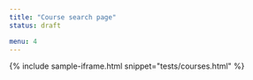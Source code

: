 ```yaml
---
title: "Course search page"
status: draft

menu: 4
---
```


{% include sample-iframe.html snippet="tests/courses.html" %}